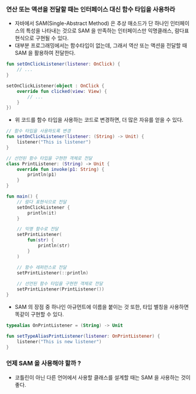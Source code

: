 ### 연산 또는 액션을 전달할 때는 인터페이스 대신 함수 타입을 사용하라

* 자바에서 SAM(Single-Abstract Method) 은 추상 매소드가 단 하나인 인터페이스의 특성을 나타내는 것으로 SAM 을 만족하는 인터페이스만 익명클래스, 람다표현식으로 구현될 수 있다.
* 대부분 프로그래밍에서는 함수타입이 없는데, 그래서 역산 또는 액션을 전달할 때 SAM 을 활용하여 전달한다.

```kotlin
fun setOnClickListener(listener: OnClick) {
    // ...
}

setOnClickListener(object : OnClick {
    override fun clicked(view: View) {
        // ...
    }
})
```

* 위 코드를 함수 타입을 사용하는 코드로 변경하면, 더 많은 자유를 얻을 수 있다.

```kotlin
// 함수 타입을 사용하도록 변경
fun setOnClickListener(listener: (String) -> Unit) {
    listener("This is listener")
}

// 선언된 함수 타입을 구현한 객체로 전달
class PrintListener: (String) -> Unit {
    override fun invoke(p1: String) {
        println(p1)
    }
}

fun main() {
    // 람다 표현식으로 전달
    setOnClickListener {
        println(it)
    }

    // 익명 함수로 전달
    setPrintListener(
        fun(str) {
            println(str)
        }
    )

    // 함수 레퍼런스로 전달
    setPrintListener(::println)
 
    // 선언된 함수 타입을 구현한 객체로 전달
    setPrintListener(PrintListener())
}
```

* SAM 의 장점 중 하나인 아규먼트에 이름을 붙이는 것 또한, 타입 별칭을 사용하면 똑같이 구현할 수 있다.

```kotlin
typealias OnPrintListener = (String) -> Unit

fun setTypeAliasPrintListener(listener: OnPrintListener) {
    listener("This is new listener")
}
```

### 언제 SAM 을 사용해야 할까 ?

* 코틀린이 아닌 다른 언어에서 사용할 클래스를 설계할 때는 SAM 을 사용하는 것이 좋다.